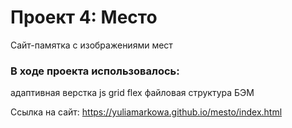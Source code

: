 # Проект 4: Место
Сайт-памятка с изображениями мест

### В ходе проекта использовалось:
адаптивная верстка
js
grid
flex
файловая структура БЭМ

Ссылка на сайт: https://yuliamarkowa.github.io/mesto/index.html

